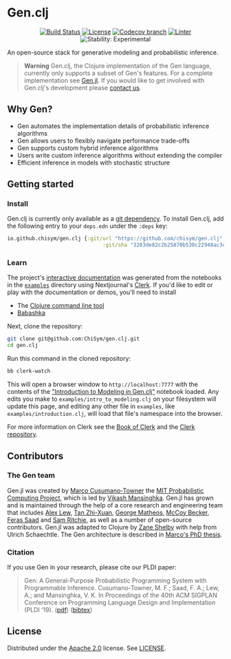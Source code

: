 # Gen.clj

<div align="center">

[![Build Status][build-status]][build-status-url]
[![License][license]][license-url]
[![Codecov branch][codecov]][codecov-url]
[![Linter][linter]][linter-url]
![Stability: Experimental][experimental-badge]

</div>

An open-source stack for generative modeling and probabilistic inference.

> **Warning**
> Gen.clj, the Clojure implementation of the Gen language, currently only
> supports a subset of Gen's features. For a complete implementation see
> [Gen.jl](https://github.com/probcomp/Gen.jl). If you would like to get
> involved with Gen.clj's development please [contact
> us](mailto:contributing@zane.io).

## Why Gen?

- Gen automates the implementation details of probabilistic inference algorithms
- Gen allows users to flexibly navigate performance trade-offs
- Gen supports custom hybrid inference algorithms
- Users write custom inference algorithms without extending the compiler
- Efficient inference in models with stochastic structure

## Getting started

### Install

Gen.clj is currently only available as a [git
dependency](https://clojure.org/guides/deps_and_cli#_using_git_libraries). To
install Gen.clj, add the following entry to your `deps.edn` under the `:deps`
key:

``` clojure
io.github.chisym/gen.clj {:git/url "https://github.com/chisym/gen.clj"
                               :git/sha "3283de82c2b25870b530c22948ac3cdc1b6996d4"}
```

### Learn

The project's [interactive documentation][gen-clj-url] was generated from
the notebooks in the
[`examples`](https://github.com/ChiSym/gen.clj/tree/main/examples)
directory using Nextjournal's [Clerk][clerk-url]. If you'd like to edit or play
with the documentation or demos, you'll need to install

- The [Clojure command line tool](https://clojure.org/guides/install_clojure)
- [Babashka](https://github.com/babashka/babashka#installation)

Next, clone the repository:

```bash
git clone git@github.com:ChiSym/gen.clj.git
cd gen.clj
```

Run this command in the cloned repository:

```sh
bb clerk-watch
```

This will open a browser window to `http://localhost:7777` with the contents of
the ["Introduction to Modeling in
Gen.clj"](https://github.com/ChiSym/gen.clj/blob/main/examples/intro_to_modeling.clj)
notebook loaded. Any edits you make to `examples/intro_to_modeling.clj` on your
filesystem will update this page, and editing any other file in `examples`, like
`examples/introduction.clj`, will load that file's namespace into the browser.

For more information on Clerk see the [Book of
Clerk](https://book.clerk.vision/) and the [Clerk
repository](https://github.com/nextjournal/clerk).

## Contributors

### The Gen team

Gen.jl was created by [Marco Cusumano-Towner](https://www.mct.dev/) the [MIT
Probabilistic Computing Project](http://probcomp.csail.mit.edu/), which is led
by [Vikash Mansinghka](http://probcomp.csail.mit.edu/principal-investigator/).
Gen.jl has grown and is maintained through the help of a core research and
engineering team that includes [Alex Lew](http://alexlew.net/), [Tan
Zhi-Xuan](https://github.com/ztangent/), [George
Matheos](https://www.linkedin.com/in/george-matheos-429982160/), [McCoy
Becker](https://femtomc.github.io/), [Feras Saad](http://fsaad.mit.edu/) and
[Sam Ritchie](https://samritchie.io), as well as a number of open-source
contributors. Gen.jl was adapted to Clojure by [Zane Shelby](https://zane.io)
with help from Ulrich Schaechtle. The Gen architecture is described in [Marco's
PhD thesis](https://www.mct.dev/assets/mct-thesis.pdf).

### Citation

If you use Gen in your research, please cite our PLDI paper:

> Gen: A General-Purpose Probabilistic Programming System with Programmable
> Inference. Cusumano-Towner, M. F.; Saad, F. A.; Lew, A.; and Mansinghka, V. K.
> In Proceedings of the 40th ACM SIGPLAN Conference on Programming Language
> Design and Implementation (PLDI ‘19).
> ([pdf](https://dl.acm.org/doi/10.1145/3314221.3314642))
> ([bibtex](https://www.gen.dev/assets/gen-pldi.txt))


## License

Distributed under the [Apache 2.0](LICENSE) license. See [LICENSE](LICENSE).

[build-status-url]: https://github.com/ChiSym/gen.clj/actions/workflows/tests.yaml?query=branch%3Amain
[build-status]: https://github.com/ChiSym/gen.clj/workflows/tests/badge.svg?branch=main
[clerk-url]: https://github.com/nextjournal/clerk
[codecov-url]: https://codecov.io/github/chisym/gen.clj
[codecov]: https://img.shields.io/codecov/c/github/chisym/gen.clj/main.svg?maxAge=3600
[experimental-badge]: https://img.shields.io/badge/stability-experimental-orange.svg
[gen-clj-url]: https://github.clerk.garden/chisym/gen.clj
[license-url]: LICENSE
[license]: https://img.shields.io/badge/License-Apache_2.0-brightgreen.svg
[linter-url]: https://github.com/ChiSym/gen.clj/actions/workflows/linter.yaml?query=branch%3Amain
[linter]: https://github.com/ChiSym/gen.clj/workflows/linter/badge.svg?branch=main
